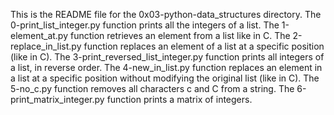 This is the README file for the 0x03-python-data_structures directory.
The 0-print_list_integer.py function prints all the integers of a list.
The 1-element_at.py function retrieves an element from a list like in C.
The 2-replace_in_list.py function  replaces an element of a list at a specific position (like in C).
The 3-print_reversed_list_integer.py function  prints all integers of a list, in reverse order.
The 4-new_in_list.py function replaces an element in a list at a specific position without modifying the original list (like in C).
The 5-no_c.py function removes all characters c and C from a string.
The 6-print_matrix_integer.py function prints a matrix of integers. 
